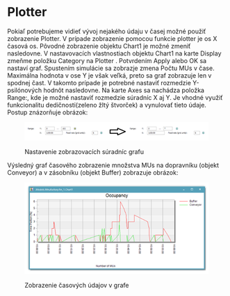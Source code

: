 # Plotter

Pokiaľ potrebujeme vidieť vývoj nejakého údaju v časej možné použiť zobrazenie Plotter. V prípade zobrazenie pomocou funkcie plotter je os X časová os. Pôvodné zobrazenie objektu Chart1 je možné zmeniť nasledovne. V nastavovacích vlastnostiach objektu Chart1 na karte Display zmeňme položku Category na Plotter . Potvrdením Apply alebo OK sa nastaví graf. Spustením simulácie sa zobrazje zmena Počtu MUs v čase. Maximálna hodnota v ose Y je však veľká, preto sa graf zobrazuje len v spodnej čast. V takomto prípade je potrebné nastaviť rozmedzie Y-psilónových hodnôt nasledovne. Na karte Axes sa nachádza položka Range:, kde je možné nastaviť rozmedzie súradníc X aj Y. Je vhodné využiť funkcionalitu dedičnosti(zeleno žltý štvorček) a vynulovať tieto údaje. Postup znázorňuje obrázok:

<figure><img src="../.gitbook/assets/suradnice_grafu.png" alt=""><figcaption><p>Nastavenie zobrazovacích súradníc grafu</p></figcaption></figure>

Výsledný graf časového zobrazenie množstva MUs na dopravníku (objekt Conveyor) a v zásobníku (objekt Buffer) zobrazuje obrázok:

<figure><img src="../.gitbook/assets/casove_udaje.png" alt=""><figcaption><p>Zobrazenie časových údajov v grafe</p></figcaption></figure>

